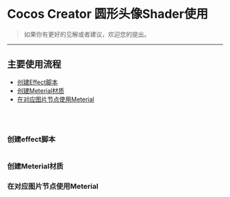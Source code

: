 # Cocos Creator 圆形头像Shader使用


>如果你有更好的见解或者建议，欢迎您的提出。
---

## 主要使用流程
+ [创建Effect脚本](#创建effect脚本)
+ [创建Meterial材质](#创建Meterial材质)
+ [在对应图片节点使用Meterial](#在对应图片节点使用Meterial)

<br>
<br>


### 创建effect脚本

```
```


### 创建Meterial材质


### 在对应图片节点使用Meterial


